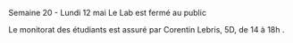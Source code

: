 Semaine 20 - Lundi 12 mai 
Le Lab est fermé au public

Le monitorat des étudiants est assuré par
Corentin Lebris, 5D, de 14 à 18h .